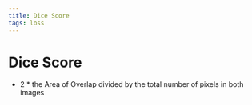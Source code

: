 ```yaml
---
title: Dice Score
tags: loss
---
```


# Dice Score
- 2 * the Area of Overlap divided by the total number of pixels in both images





















































































